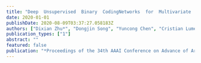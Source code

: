 ```yaml
---
title: "Deep  Unsupervised  Binary  CodingNetworks  for  Multivariate  Time  Series  Retrieval"
date: 2020-01-01
publishDate: 2020-08-09T03:37:27.058183Z
authors: ["Dixian Zhu*", "Dongjin Song", "Yuncong Chen", "Cristian Lumezanu", "Wei Cheng", "Bo Zong", "Jingchao Ni", "Takehiko Mizoguchi", "Tianbao Yang", "Haifeng Chen"]
publication_types: ["1"]
abstract: ""
featured: false
publication: "*Proceedings of the 34th AAAI Conference on Advance of Artificial Intelligence (AAAI)*"
---
```


